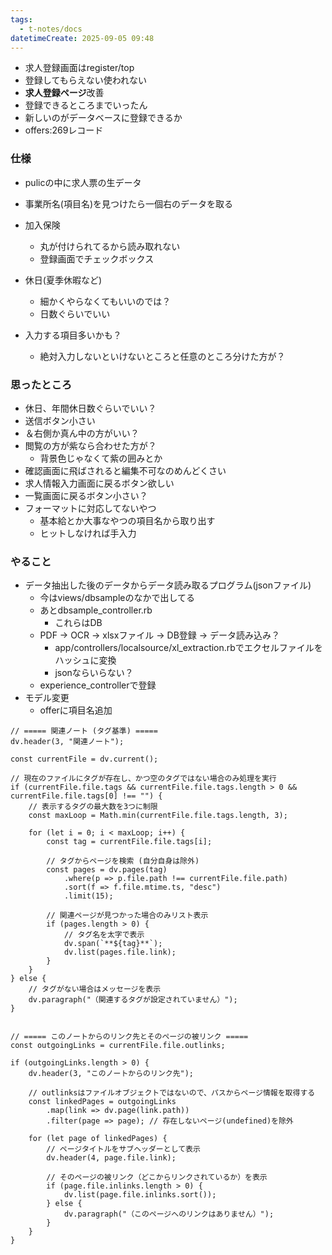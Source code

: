 ```yaml
---
tags:
  - t-notes/docs
datetimeCreate: 2025-09-05 09:48
---
```


- 求人登録画面はregister/top
- 登録してもらえない使われない
- **求人登録ページ**改善
- 登録できるところまでいったん
- 新しいのがデータベースに登録できるか
- offers:269レコード
### 仕様
- pulicの中に求人票の生データ
- 事業所名(項目名)を見つけたら一個右のデータを取る
- 加入保険　
	- 丸が付けられてるから読み取れない
	- 登録画面でチェックボックス
- 休日(夏季休暇など)
	- 細かくやらなくてもいいのでは？
	- 日数ぐらいでいい

- 入力する項目多いかも？
	- 絶対入力しないといけないところと任意のところ分けた方が？

### 思ったところ
- 休日、年間休日数ぐらいでいい？
- 送信ボタン小さい
- ＆右側か真ん中の方がいい？
- 閲覧の方が紫なら合わせた方が？
	- 背景色じゃなくて紫の囲みとか
- 確認画面に飛ばされると編集不可なのめんどくさい
- 求人情報入力画面に戻るボタン欲しい
- 一覧画面に戻るボタン小さい？
- フォーマットに対応してないやつ
	- 基本給とか大事なやつの項目名から取り出す
	- ヒットしなければ手入力

### やること
- データ抽出した後のデータからデータ読み取るプログラム(jsonファイル)
	- 今はviews/dbsampleのなかで出してる
	- あとdbsample_controller.rb
		- これらはDB
	- PDF → OCR → xlsxファイル → DB登録 → データ読み込み？
		- app/controllers/localsource/xl_extraction.rbでエクセルファイルをハッシュに変換
		- jsonならいらない？
	- experience_controllerで登録
- モデル変更
	- offerに項目名追加




```dataviewjs
// ===== 関連ノート (タグ基準) =====
dv.header(3, "関連ノート");

const currentFile = dv.current();

// 現在のファイルにタグが存在し、かつ空のタグではない場合のみ処理を実行
if (currentFile.file.tags && currentFile.file.tags.length > 0 && currentFile.file.tags[0] !== "") {
    // 表示するタグの最大数を3つに制限
    const maxLoop = Math.min(currentFile.file.tags.length, 3);

    for (let i = 0; i < maxLoop; i++) {
        const tag = currentFile.file.tags[i];
        
        // タグからページを検索 (自分自身は除外)
        const pages = dv.pages(tag)
            .where(p => p.file.path !== currentFile.file.path) 
            .sort(f => f.file.mtime.ts, "desc")
            .limit(15);
        
        // 関連ページが見つかった場合のみリスト表示
        if (pages.length > 0) {
            // タグ名を太字で表示
            dv.span(`**${tag}**`); 
            dv.list(pages.file.link);
        }
    }
} else {
    // タグがない場合はメッセージを表示
    dv.paragraph("（関連するタグが設定されていません）");
}


// ===== このノートからのリンク先とそのページの被リンク =====
const outgoingLinks = currentFile.file.outlinks;

if (outgoingLinks.length > 0) {
    dv.header(3, "このノートからのリンク先");
    
    // outlinksはファイルオブジェクトではないので、パスからページ情報を取得する
    const linkedPages = outgoingLinks
        .map(link => dv.page(link.path))
        .filter(page => page); // 存在しないページ(undefined)を除外

    for (let page of linkedPages) {
        // ページタイトルをサブヘッダーとして表示
        dv.header(4, page.file.link);
        
        // そのページの被リンク（どこからリンクされているか）を表示
        if (page.file.inlinks.length > 0) {
            dv.list(page.file.inlinks.sort());
        } else {
            dv.paragraph("（このページへのリンクはありません）");
        }
    }
}
```